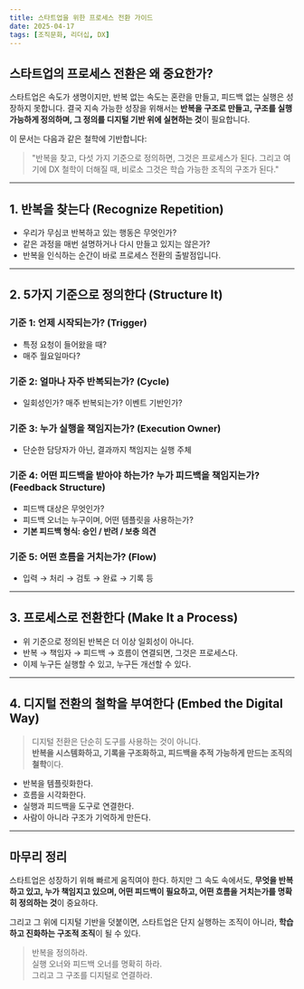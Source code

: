 ```yaml
---
title: 스타트업을 위한 프로세스 전환 가이드
date: 2025-04-17
tags: [조직문화, 리더십, DX]
---
```


## 스타트업의 프로세스 전환은 왜 중요한가?

스타트업은 속도가 생명이지만, 반복 없는 속도는 혼란을 만들고, 피드백 없는 실행은 성장하지 못합니다. 결국 지속 가능한 성장을 위해서는 **반복을 구조로 만들고, 구조를 실행 가능하게 정의하며, 그 정의를 디지털 기반 위에 실현하는 것**이 필요합니다.

이 문서는 다음과 같은 철학에 기반합니다:

> "반복을 찾고, 다섯 가지 기준으로 정의하면, 그것은 프로세스가 된다. 그리고 여기에 DX 철학이 더해질 때, 비로소 그것은 학습 가능한 조직의 구조가 된다."

---

## 1. 반복을 찾는다 (Recognize Repetition)

- 우리가 무심코 반복하고 있는 행동은 무엇인가?
- 같은 과정을 매번 설명하거나 다시 만들고 있지는 않은가?
- 반복을 인식하는 순간이 바로 프로세스 전환의 출발점입니다.

---

## 2. 5가지 기준으로 정의한다 (Structure It)

### 기준 1: 언제 시작되는가? (Trigger)
- 특정 요청이 들어왔을 때?
- 매주 월요일마다?

### 기준 2: 얼마나 자주 반복되는가? (Cycle)
- 일회성인가? 매주 반복되는가? 이벤트 기반인가?

### 기준 3: 누가 실행을 책임지는가? (Execution Owner)
- 단순한 담당자가 아닌, 결과까지 책임지는 실행 주체

### 기준 4: 어떤 피드백을 받아야 하는가? 누가 피드백을 책임지는가? (Feedback Structure)
- 피드백 대상은 무엇인가?
- 피드백 오너는 누구이며, 어떤 템플릿을 사용하는가?
- **기본 피드백 형식: 승인 / 반려 / 보충 의견**

### 기준 5: 어떤 흐름을 거치는가? (Flow)
- 입력 → 처리 → 검토 → 완료 → 기록 등

---

## 3. 프로세스로 전환한다 (Make It a Process)

- 위 기준으로 정의된 반복은 더 이상 일회성이 아니다.
- 반복 → 책임자 → 피드백 → 흐름이 연결되면, 그것은 프로세스다.
- 이제 누구든 실행할 수 있고, 누구든 개선할 수 있다.

---

## 4. 디지털 전환의 철학을 부여한다 (Embed the Digital Way)

> 디지털 전환은 단순히 도구를 사용하는 것이 아니다.  
> **반복을 시스템화하고, 기록을 구조화하고, 피드백을 추적 가능하게 만드는 조직의 철학**이다.

- 반복을 템플릿화한다.
- 흐름을 시각화한다.
- 실행과 피드백을 도구로 연결한다.
- 사람이 아니라 구조가 기억하게 만든다.

---

## 마무리 정리

스타트업은 성장하기 위해 빠르게 움직여야 한다. 하지만 그 속도 속에서도, **무엇을 반복하고 있고, 누가 책임지고 있으며, 어떤 피드백이 필요하고, 어떤 흐름을 거치는가를 명확히 정의하는 것**이 중요하다.

그리고 그 위에 디지털 기반을 덧붙이면, 스타트업은 단지 실행하는 조직이 아니라, **학습하고 진화하는 구조적 조직**이 될 수 있다.

> 반복을 정의하라.  
> 실행 오너와 피드백 오너를 명확히 하라.  
> 그리고 그 구조를 디지털로 연결하라.